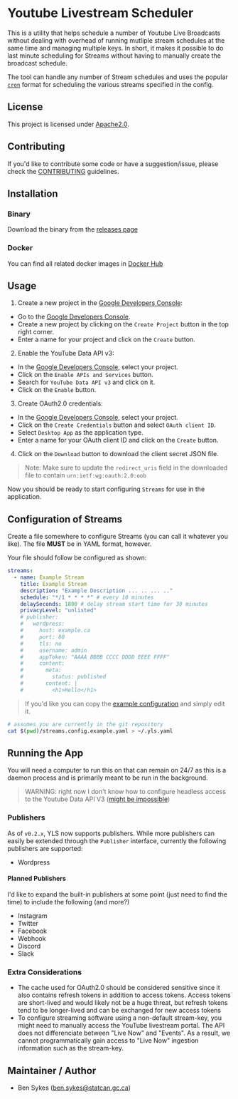 # Youtube Livestream Scheduler

This is a utility that helps schedule a number of Youtube Live Broadcasts without dealing with overhead of running mutliple stream schedules at the same time and managing multiple keys. In short, it makes it possible to do last minute scheduling for Streams without having to manually create the broadcast schedule.

The tool can handle any number of Stream schedules and uses the popular [`cron`](https://www.ibm.com/docs/en/db2oc?topic=task-unix-cron-format) format for scheduling the various streams specified in the config.

## License

This project is licensed under [Apache2.0](/LICENSE).

## Contributing

If you'd like to contribute some code or have a suggestion/issue, please check the [CONTRIBUTING](/CONTRIBUTING.md) guidelines.

## Installation

### Binary

Download the binary from the [releases page](https://gitlab.sykesdev.ca/standalone-projects/yls/-/releases)

### Docker

You can find all related docker images in [Docker Hub](https://hub.docker.com/repository/docker/sykeben/yls/general)

## Usage

1. Create a new project in the [Google Developers Console](https://console.cloud.google.com/):
  - Go to the [Google Developers Console](https://console.cloud.google.com/).
  - Create a new project by clicking on the `Create Project` button in the top right corner.
  - Enter a name for your project and click on the `Create` button.

2. Enable the YouTube Data API v3:
  - In the [Google Developers Console](https://console.cloud.google.com/), select your project.
  - Click on the `Enable APIs and Services` button.
  - Search for `YouTube Data API v3` and click on it.
  - Click on the `Enable` button.

3. Create OAuth2.0 credentials:
  - In the [Google Developers Console](https://console.cloud.google.com/), select your project.
  - Click on the `Create Credentials` button and select `OAuth client ID`.
  - Select `Desktop App` as the application type.
  - Enter a name for your OAuth client ID and click on the `Create` button.

4. Click on the `Download` button to download the client secret JSON file.
> Note: Make sure to update the `redirect_uris` field in the downloaded file to contain `urn:ietf:wg:oauth:2.0:oob`

Now you should be ready to start configuring `Streams` for use in the application.

## Configuration of Streams

Create a file somewhere to configure Streams (you can call it whatever you like). The file **MUST** be in YAML format, however.

Your file should follow be configured as shown:

```yaml
streams:
  - name: Example Stream
    title: Example Stream
    description: "Example Description ... .. ... .."
    schedule: "*/1 * * * *" # every 10 minutes
    delaySeconds: 1800 # delay stream start time for 30 minutes
    privacyLevel: "unlisted"
    # publisher:
    #   wordpress:
    #     host: example.ca
    #     port: 80
    #     tls: no
    #     username: admin
    #     appToken: "AAAA BBBB CCCC DDDD EEEE FFFF"
    #     content:
    #       meta:
    #         status: published
    #       content: |
    #         <h1>Hello</h1>
```

> If you'd like you can copy the [example configuration](/streams.config.example.yaml) and simply edit it.

```bash
# assumes you are currently in the git repository
cat $(pwd)/streams.config.example.yaml > ~/.yls.yaml
```

## Running the App

You will need a computer to run this on that can remain on 24/7 as this is a daemon process and is primarily meant to be run in the background.

> WARNING: right now I don't know how to configure headless access to the Youtube Data API V3 ([might be impossible](https://developers.google.com/youtube/v3/guides/moving_to_oauth))

### Publishers

As of `v0.2.x`, YLS now supports publishers. While more publishers can easily be extended through the `Publisher` interface, currently the following publishers are supported:

- Wordpress

#### Planned Publishers

I'd like to expand the built-in publishers at some point (just need to find the time) to include the following (and more?)

- Instagram
- Twitter
- Facebook
- Webhook
- Discord
- Slack

### Extra Considerations

- The cache used for OAuth2.0 should be considered sensitive since it also contains refresh tokens in addition to access tokens. Access tokens are short-lived and would likely not be a huge threat, but refresh tokens tend to be longer-lived and can be exchanged for new access tokens
- To configure streaming software using a non-default stream-key, you might need to manually access the YouTube livestream portal. The API does not differenciate between "Live Now" and "Events". As a result, we cannot programmatically gain access to "Live Now" ingestion information such as the stream-key.

## Maintainer / Author
- Ben Sykes (ben.sykes@statcan.gc.ca)
